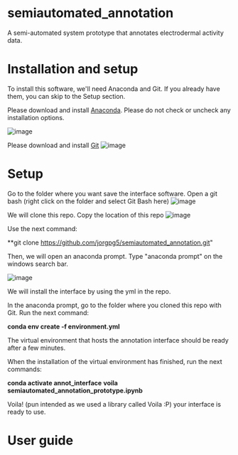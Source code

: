 # semiautomated_annotation
A semi-automated system prototype that annotates electrodermal activity data.

# Installation and setup

To install this software, we'll need Anaconda and Git. If you already have them, you can skip to the Setup section.

Please download and install [Anaconda](https://www.anaconda.com/products/distribution). Please do not check or uncheck any installation options. 

![image](https://user-images.githubusercontent.com/70129680/182262876-d91d2d50-b4dc-44db-a0aa-1f91cf8c1146.png)

Please download and install [Git](https://git-scm.com/downloads)
![image](https://user-images.githubusercontent.com/70129680/182263939-001858b8-8782-42c3-9122-fb90833f80f2.png)

# Setup

Go to the folder where you want save the interface software. Open a git bash (right click on the folder and select Git Bash here)
![image](https://user-images.githubusercontent.com/70129680/182267804-5e0ee31f-08a1-4f18-a833-ebb2b297d5fe.png)

We will clone this repo. Copy the location of this repo 
![image](https://user-images.githubusercontent.com/70129680/182267909-9d469508-eb72-4768-8b1e-d04db9fa9b85.png)

Use the next command:

**git clone https://github.com/jorgpg5/semiautomated_annotation.git"

Then, we will open an anaconda prompt. Type "anaconda prompt" on the windows search bar.

![image](https://user-images.githubusercontent.com/70129680/182268122-659eb2b1-66e3-4946-919e-689ea0379720.png)

We will install the interface by using the yml in the repo. 

In the anaconda prompt, go to the folder where you cloned this repo with Git. Run the next command:

**conda env create -f environment.yml** 

The virtual environment that hosts the annotation interface should be ready after a few minutes. 

When the installation of the virtual environment has finished, run the next commands:

**conda activate annot_interface**
**voila semiautomated_annotation_prototype.ipynb**

Voila! (pun intended as we used a library called Voila :P) your interface is ready to use.

# User guide

